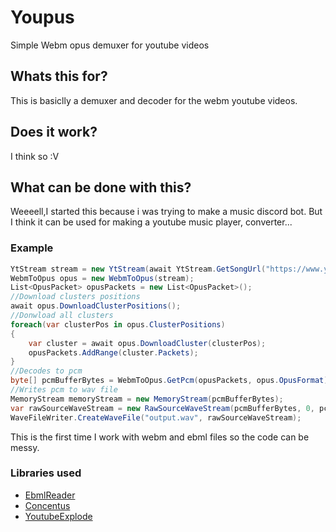 # Youpus
Simple Webm opus demuxer for youtube videos

## Whats this for?
This is basiclly a demuxer and decoder for the webm youtube videos.
## Does it work?
I think so :V
## What can be done with this?
Weeeell,I started this because i was trying to make a music discord bot.
But I think it can be used for making a youtube music player, converter...

### Example
```cs
YtStream stream = new YtStream(await YtStream.GetSongUrl("https://www.youtube.com/watch?v=E3Huy2cdih0"));
WebmToOpus opus = new WebmToOpus(stream);
List<OpusPacket> opusPackets = new List<OpusPacket>();
//Download clusters positions
await opus.DownloadClusterPositions();
//Donwload all clusters
foreach(var clusterPos in opus.ClusterPositions)
{
    var cluster = await opus.DownloadCluster(clusterPos);
    opusPackets.AddRange(cluster.Packets);
}
//Decodes to pcm
byte[] pcmBufferBytes = WebmToOpus.GetPcm(opusPackets, opus.OpusFormat);
//Writes pcm to wav file
MemoryStream memoryStream = new MemoryStream(pcmBufferBytes);
var rawSourceWaveStream = new RawSourceWaveStream(pcmBufferBytes, 0, pcmBufferBytes.Length, new WaveFormat((int)opus.OpusFormat.sampleFrequency, opus.OpusFormat.channels));
WaveFileWriter.CreateWaveFile("output.wav", rawSourceWaveStream);
```
This is the first time I work with webm and ebml files so the code can be messy. 

### Libraries used
- [EbmlReader](https://github.com/matthewn4444/EBMLReader)
- [Concentus](https://github.com/lostromb/concentus)
- [YoutubeExplode](https://github.com/Tyrrrz/YoutubeExplode)
